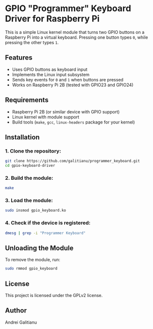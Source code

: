# GPIO "Programmer" Keyboard Driver for Raspberry Pi

This is a simple Linux kernel module that turns two GPIO buttons on a Raspberry Pi into a virtual keyboard. Pressing one button types `0`, while pressing the other types `1`.

## Features
- Uses GPIO buttons as keyboard input
- Implements the Linux input subsystem
- Sends key events for `0` and `1` when buttons are pressed
- Works on Raspberry Pi 2B (tested with GPIO23 and GPIO24)

## Requirements
- Raspberry Pi 2B (or similar device with GPIO support)
- Linux kernel with module support
- Build tools (`make`, `gcc`, `linux-headers` package for your kernel)

## Installation

### 1. Clone the repository:
```bash
git clone https://github.com/galitianu/programmer_keyboard.git
cd gpio-keyboard-driver
```

### 2. Build the module:
```bash
make
```

### 3. Load the module:
```bash
sudo insmod gpio_keyboard.ko
```

### 4. Check if the device is registered:
```bash
dmesg | grep -i "Programmer Keyboard"
```

## Unloading the Module
To remove the module, run:
```bash
sudo rmmod gpio_keyboard
```

## License
This project is licensed under the GPLv2 license.

## Author
Andrei Galitianu

